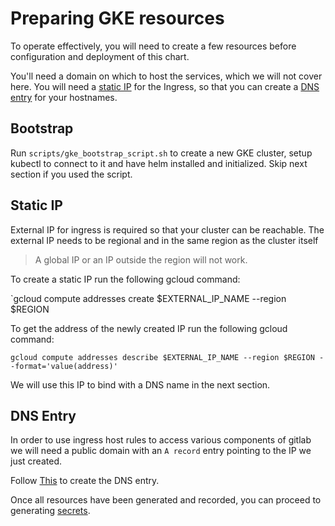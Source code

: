 # Preparing GKE resources

To operate effectively, you will need to create a few resources before configuration and deployment of this chart.

You'll need a domain on which to host the services, which we will not cover here. You will need a [static IP](#static-ip) for the Ingress, so that you can create a [DNS entry](#dns-entry) for your hostnames.

## Bootstrap

Run `scripts/gke_bootstrap_script.sh` to create a new GKE cluster, setup kubectl to connect to it and have helm installed and initialized. Skip next section if you used the script.

## Static IP

External IP for ingress is required so that your cluster can be reachable. The external IP needs to be regional and in the same region as the cluster itself

> A global IP or an IP outside the region will not work.

To create a static IP run the following gcloud command:

`gcloud compute addresses create $EXTERNAL_IP_NAME --region $REGION

To get the address of the newly created IP run the following gcloud command:

`gcloud compute addresses describe $EXTERNAL_IP_NAME --region $REGION --format='value(address)'`

We will use this IP to bind with a DNS name in the next section.

## DNS Entry

In order to use ingress host rules to access various components of gitlab we will need a public domain with an `A record` entry pointing to the IP we just created.

Follow [This](https://cloud.google.com/dns/quickstart) to create the DNS entry.


Once all resources have been generated and recorded, you can proceed to generating [secrets](README.md#secrets).
